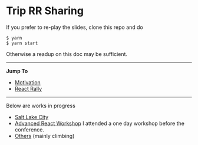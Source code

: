 # Trip RR Sharing

If you prefer to re-play the slides, clone this repo and do

```
$ yarn
$ yarn start
```

Otherwise a readup on this doc may be sufficient.

---

**Jump To**

- [Motivation](./Motivation.md)
- [React Rally](./ReactRally.md)

---

Below are works in progress

- [Salt Lake City](./SaltLakeCity.md)
- [Advanced React Workshop](./AdvancedReactWorkshop.md) I attended a one day workshop before the conference.
- [Others](./Others.md) (mainly climbing)
